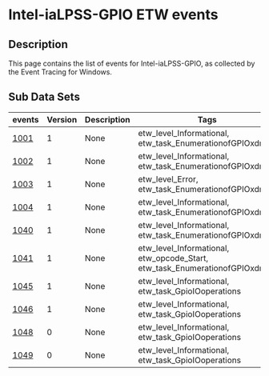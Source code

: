 # Intel-iaLPSS-GPIO ETW events

## Description
This page contains the list of events for Intel-iaLPSS-GPIO, as collected by the Event Tracing for Windows.

## Sub Data Sets
|events|Version|Description|Tags|
|---|---|---|---|
|[1001](events/event-1001_v1.md)|1|None|etw_level_Informational, etw_task_EnumerationofGPIOxdriver|
|[1002](events/event-1002_v1.md)|1|None|etw_level_Informational, etw_task_EnumerationofGPIOxdriver|
|[1003](events/event-1003_v1.md)|1|None|etw_level_Error, etw_task_EnumerationofGPIOxdriver|
|[1004](events/event-1004_v1.md)|1|None|etw_level_Informational, etw_task_EnumerationofGPIOxdriver|
|[1040](events/event-1040_v1.md)|1|None|etw_level_Informational, etw_task_EnumerationofGPIOxdriver|
|[1041](events/event-1041_v1.md)|1|None|etw_level_Informational, etw_opcode_Start, etw_task_EnumerationofGPIOxdriver|
|[1045](events/event-1045_v1.md)|1|None|etw_level_Informational, etw_task_GpioIOoperations|
|[1046](events/event-1046_v1.md)|1|None|etw_level_Informational, etw_task_GpioIOoperations|
|[1048](events/event-1048.md)|0|None|etw_level_Informational, etw_task_GpioIOoperations|
|[1049](events/event-1049.md)|0|None|etw_level_Informational, etw_task_GpioIOoperations|
